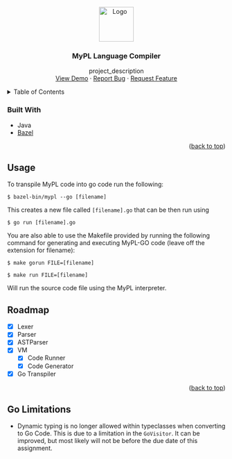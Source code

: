 <div id="top"></div>
<!-- PROJECT LOGO -->
<br />
<div align="center">
  <a href="https://github.com/CameronSWilliamson/MyPL">
    <img src="images/logo.png" alt="Logo" width="80" height="80">
  </a>

<h3 align="center">MyPL Language Compiler</h3>

  <p align="center">
    project_description
    <br />
    <a href="https://github.com/CameronSWilliamson/MyPL">View Demo</a>
    ·
    <a href="https://github.com/CameronSWilliamson/MyPL/issues">Report Bug</a>
    ·
    <a href="https://github.com/CameronSWilliamson/MyPL/issues">Request Feature</a>
  </p>
</div>



<!-- TABLE OF CONTENTS -->
<details>
  <summary>Table of Contents</summary>
  <ol>
    <li>
      <a href="#about-the-project">About The Project</a>
      <ul>
        <li><a href="#built-with">Built With</a></li>
      </ul>
    </li>
    <li>
      <a href="#getting-started">Getting Started</a>
      <ul>
        <li><a href="#prerequisites">Prerequisites</a></li>
        <li><a href="#installation">Installation</a></li>
      </ul>
    </li>
    <li><a href="#usage">Usage</a></li>
    <li><a href="#roadmap">Roadmap</a></li>
    <li><a href="#contributing">Contributing</a></li>
    <li><a href="#license">License</a></li>
    <li><a href="#contact">Contact</a></li>
    <li><a href="#acknowledgments">Acknowledgments</a></li>
  </ol>
</details>

### Built With

* Java
* [Bazel](https://bazel.build/)

<p align="right">(<a href="#top">back to top</a>)</p>

<!-- USAGE EXAMPLES -->
## Usage

To transpile MyPL code into go code run the following:

```
$ bazel-bin/mypl --go [filename]
```

This creates a new file called `[filename].go` that can be then run using

```
$ go run [filename].go
```

You are also able to use the Makefile provided by running the following command for generating and executing MyPL-GO code (leave off the extension for filename):

```
$ make gorun FILE=[filename]
```

```
$ make run FILE=[filename]
``` 

Will run the source code file using the MyPL interpreter.


<!-- ROADMAP -->
## Roadmap

* [x] Lexer
* [x] Parser
* [x] ASTParser
* [x] VM
  * [x] Code Runner
  * [x] Code Generator
* [x] Go Transpiler

<p align="right">(<a href="#top">back to top</a>)</p>

## Go Limitations

- Dynamic typing is no longer allowed within typeclasses when converting to Go Code. This is due to a limitation in the `GoVisitor`. It can be improved, but most likely will not be before the due date of this assignment.